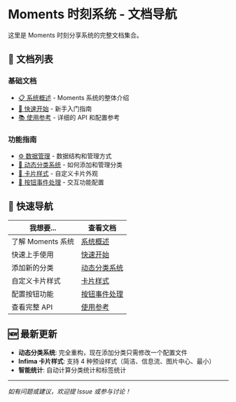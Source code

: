# Moments 时刻系统 - 文档导航

这里是 Moments 时刻分享系统的完整文档集合。

## 📖 文档列表

### 基础文档
- [📋 系统概述](./overview) - Moments 系统的整体介绍
- [🚀 快速开始](./quick-start) - 新手入门指南
- [📚 使用参考](./usage-reference) - 详细的 API 和配置参考

### 功能指南
- [⚙️ 数据管理](./data-management) - 数据结构和管理方式
- [🔄 动态分类系统](./dynamic-categories) - 如何添加和管理分类
- [🎨 卡片样式](./card-styles) - 自定义卡片外观
- [🎯 按钮事件处理](./button-events) - 交互功能配置

## 🎯 快速导航

| 我想要... | 查看文档 |
|-----------|----------|
| 了解 Moments 系统 | [系统概述](./overview) |
| 快速上手使用 | [快速开始](./quick-start) |
| 添加新的分类 | [动态分类系统](./dynamic-categories) |
| 自定义卡片样式 | [卡片样式](./card-styles) |
| 配置按钮功能 | [按钮事件处理](./button-events) |
| 查看完整 API | [使用参考](./usage-reference) |

## 🆕 最新更新

- **动态分类系统**: 完全重构，现在添加分类只需修改一个配置文件
- **Infima 卡片样式**: 支持 4 种预设样式（简洁、信息流、图片中心、最小）
- **智能统计**: 自动计算分类统计和标签统计

---

*如有问题或建议，欢迎提 Issue 或参与讨论！*
